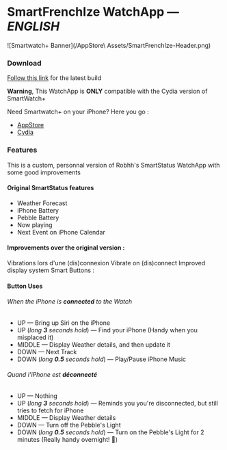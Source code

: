 SmartFrenchIze WatchApp — *ENGLISH*
=====================
![Smartwatch+ Banner](/AppStore\ Assets/SmartFrenchIze-Header.png)

### Download
[Follow this link](https://github.com/Allezxandre/Smart-FrenchIze/releases) for the latest build

**Warning**, This WatchApp is **ONLY** compatible with the Cydia version of SmartWatch+

Need Smartwatch+ on your iPhone? Here you go : 
- [AppStore](https://itunes.apple.com/us/app/smartwatch+-for-pebble/id711357931?ls=1&mt=8)
- [Cydia](http://moreinfo.thebigboss.org/moreinfo/depiction.php?file=smartwatchplusDp)


### Features

This is a custom, personnal version of Robhh's SmartStatus WatchApp with some good improvements
#### Original SmartStatus features
* Weather Forecast
* iPhone Battery
* Pebble Battery
* Now playing
* Next Event on iPhone Calendar

#### Improvements over the original version :
Vibrations lors d'une (dis)connexion
Vibrate on (dis)connect
Improved display system
Smart Buttons :

#### Button Uses
###### When the iPhone is **connected** to the Watch
* UP — Bring up Siri on the iPhone
* UP (_long **3** seconds hold_) — Find your iPhone (Handy when you misplaced it)
* MIDDLE — Display Weather details, and then update it
* DOWN — Next Track
* DOWN (_long **0.5** seconds hold_) — Play/Pause iPhone Music

###### Quand l'iPhone est **déconnecté**
* UP — Nothing
* UP (_long **3** seconds hold_) — Reminds you you're disconnected, but still tries to fetch for iPhone
* MIDDLE — Display Weather details
* DOWN — Turn off the Pebble's Light
* DOWN (_long **0.5** seconds hold_) — Turn on the Pebble's Light for 2 minutes (Really handy overnight! :crescent_moon:)

